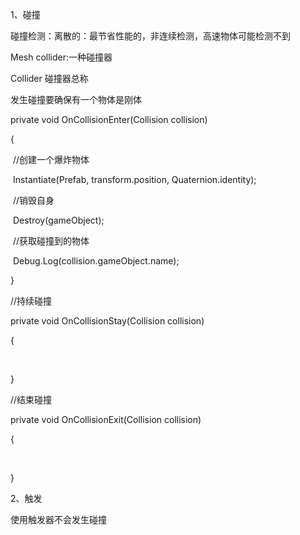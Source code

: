 1、碰撞

碰撞检测：离散的：最节省性能的，非连续检测，高速物体可能检测不到

Mesh collider:一种碰撞器

Collider 碰撞器总称

发生碰撞要确保有一个物体是刚体



private void OnCollisionEnter(Collision collision)

  {

​    //创建一个爆炸物体

​    Instantiate(Prefab, transform.position, Quaternion.identity);

​    //销毁自身

​    Destroy(gameObject);

​    //获取碰撞到的物体

​    Debug.Log(collision.gameObject.name);

  }

  //持续碰撞

  private void OnCollisionStay(Collision collision)

  {

​    

  }

  //结束碰撞

  private void OnCollisionExit(Collision collision)

  {

​    

  }



2、触发

使用触发器不会发生碰撞